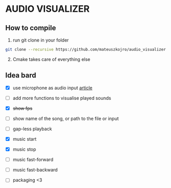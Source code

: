 # AUDIO VISUALIZER

## How to compile 

1. run git clone in your folder

```bash 
git clone --recursive https://github.com/mateuszkojro/audio_visualizer
```

2. Cmake takes care of everything  else

## Idea bard 

- [x] use microphone as audio input 
[article](https://lazyfoo.net/tutorials/SDL/34_audio_recording/index.php)
  
- [ ] add more functions to visualise played sounds
- [x] ~~show fps~~
- [ ] show name of the song, or path to the file or input
- [ ] gap-less playback   
- [x] music start
- [x] music stop
- [ ] music fast-forward 
- [ ] music fast-backward  
- [ ] packaging <3 